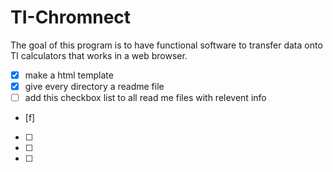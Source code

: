 # TI-Chromnect
The goal of this program is to have functional software to transfer data onto TI calculators that works in a web browser.

- [x] make a html template
- [x] give every directory a readme file
- [ ] add this checkbox list to all read me files with relevent info 
- [f]
- [ ]
- [ ]
- [ ]
